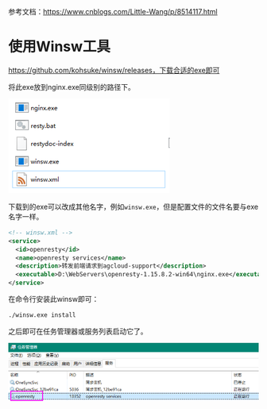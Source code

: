 参考文档：https://www.cnblogs.com/Little-Wang/p/8514117.html

# 使用Winsw工具

https://github.com/kohsuke/winsw/releases，下载合适的exe即可

将此exe放到nginx.exe同级别的路径下。

![image-20200507204123191](attachments/image-20200507204123191.png)

下载到的exe可以改成其他名字，例如`winsw.exe`，但是配置文件的文件名要与exe名字一样。

``` XML
<!-- winsw.xml -->
<service>
  <id>openresty</id>
  <name>openresty services</name>
  <description>转发前端请求到agcloud-support</description>
  <executable>D:\WebServers\openresty-1.15.8.2-win64\nginx.exe</executable>
</service>
```

在命令行安装此winsw即可：

``` BASH
./winsw.exe install
```

之后即可在任务管理器或服务列表启动它了。

![image-20200507204243166](attachments/image-20200507204243166.png)